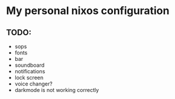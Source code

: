 # My personal nixos configuration

## TODO:
- sops
- fonts
- bar
- soundboard
- notifications
- lock screen
- voice changer?
- darkmode is not working correctly
